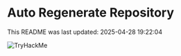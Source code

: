 # Auto Regenerate Repository

This README was last updated: 2025-04-28 19:22:04

 ![TryHackMe](https://tryhackme.com/badge/533634)